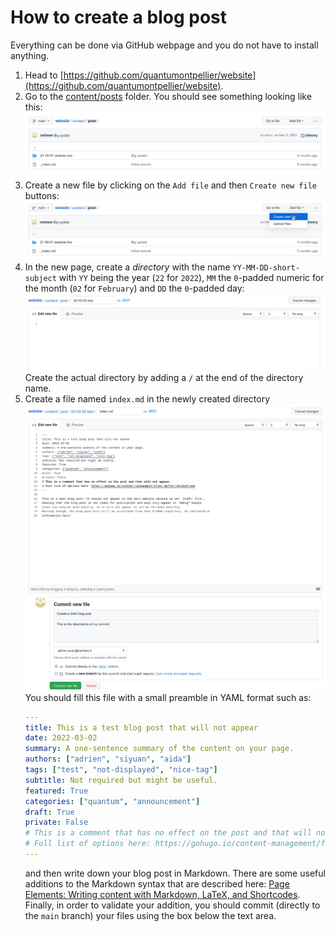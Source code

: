 # How to create a blog post

Everything can be done via GitHub webpage and you do not have to install anything.

1. Head to [https://github.com/quantumontpellier/website](https://github.com/quantumontpellier/website).
2. Go to the [content/posts](https://github.com/quantumontpellier/website/tree/main/content/post) folder. You should see something looking like this:
   ![screen capture of the `content/posts` folder](https://github.com/quantumontpellier/website/blob/main/docs/images/post-folder.png?raw=true)
3. Create a new file by clicking on the `Add file` and then `Create new file` buttons:
   ![screen capture of the `Create new file` button](https://github.com/quantumontpellier/website/blob/main/docs/images/new-file-in-post-folder.png?raw=true)
4. In the new page, create a *directory* with the name `YY-MM-DD-short-subject` with `YY` being the year (`22` for `2022`), `MM` the `0`-padded numeric for the month (`02` for `February`) and `DD` the `0`-padded day:
   ![screen capture to create a new directory](https://github.com/quantumontpellier/website/blob/main/docs/images/directory-naming-in-post-folder.png?raw=true)
   Create the actual directory by adding a `/` at the end of the directory name.
5. Create a file named `index.md` in the newly created directory
   ![screen capture to create a new commit](https://github.com/quantumontpellier/website/blob/main/docs/images/create-a-post-and-a-commit.png?raw=true)
   You should fill this file with a small preamble in YAML format such as:
   ```yaml
   ---
   title: This is a test blog post that will not appear
   date: 2022-03-02
   summary: A one-sentence summary of the content on your page.
   authors: ["adrien", "siyuan", "aida"]
   tags: ["test", "not-displayed", "nice-tag"]
   subtitle: Not required but might be useful.
   featured: True
   categories: ["quantum", "announcement"]
   draft: True
   private: False
   # This is a comment that has no effect on the post and that will not appear.
   # Full list of options here: https://gohugo.io/content-management/front-matter/#predefined
   ---
   ```
   and then write down your blog post in Markdown. There are some useful additions to the Markdown syntax that are described here: [Page Elements: Writing content with Markdown, LaTeX, and Shortcodes](https://wowchemy.com/docs/content/writing-markdown-latex/).
   Finally, in order to validate your addition, you should commit (directly to the `main` branch) your files using the box below the text area.
